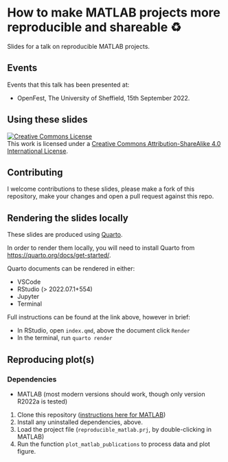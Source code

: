 # How to make MATLAB projects more reproducible and shareable :recycle:

Slides for a talk on reproducible MATLAB projects.


## Events
Events that this talk has been presented at:
* OpenFest, The University of Sheffield, 15th September 2022.

## Using these slides
<a rel="license" href="http://creativecommons.org/licenses/by-sa/4.0/"><img alt="Creative Commons License" style="border-width:0" src="https://i.creativecommons.org/l/by-sa/4.0/80x15.png" /></a><br />This work is licensed under a <a rel="license" href="http://creativecommons.org/licenses/by-sa/4.0/">Creative Commons Attribution-ShareAlike 4.0 International License</a>.

## Contributing
I welcome contributions to these slides, please make a fork of this repository, make your changes and open a pull request against this repo.

## Rendering the slides locally
These slides are produced using [Quarto](https://quarto.org).

In order to render them locally, you will need to install Quarto from <https://quarto.org/docs/get-started/>.

Quarto documents can be rendered in either:
* VSCode
* RStudio (> 2022.07.1+554)
* Jupyter
* Terminal

Full instructions can be found at the link above, however in brief:
* In RStudio, open `index.qmd`, above the document click `Render`
* In the terminal, run `quarto render`

## Reproducing plot(s)

### Dependencies
* MATLAB (most modern versions should work, though only version R2022a is tested)

1.  Clone this repository ([instructions here for MATLAB](https://uk.mathworks.com/help/simulink/ug/clone-git-repository.html))
2.  Install any uninstalled dependencies, above.
3.  Load the project file (`reproducible_matlab.prj`, by double-clicking in MATLAB)
4.  Run the function `plot_matlab_publications` to process data and plot figure.